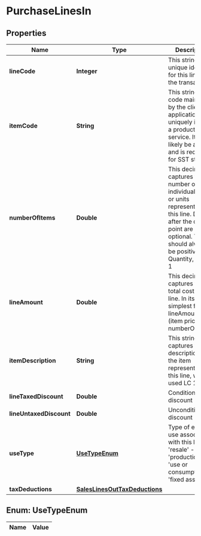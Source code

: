 
# PurchaseLinesIn

## Properties
Name | Type | Description | Notes
------------ | ------------- | ------------- | -------------
**lineCode** | **Integer** | This string is a unique identifier for this line in the transaction |  [optional]
**itemCode** | **String** | This string is a code maintained by the client application to uniquely identify a product or service. It will likely be a SKU and is required for SST states. | 
**numberOfItems** | **Double** | This decimal captures the number of individual items or units represented by this line. Digits after the decimal point are optional. This should always be positive. Quantity, default 1 |  [optional]
**lineAmount** | **Double** | This decimal captures the total cost of this line. In its simplest form lineAmount &#x3D; (item price * numberOfItems). |  [optional]
**itemDescription** | **String** | This string captures the description of the item represented by this line, will be used LC 116 |  [optional]
**lineTaxedDiscount** | **Double** | Conditional discount |  [optional]
**lineUntaxedDiscount** | **Double** | Unconditional discount |  [optional]
**useType** | [**UseTypeEnum**](#UseTypeEnum) | Type of entity use associated with this line - &#39;resale&#39; - &#39;production&#39; - &#39;use or consumption&#39; - &#39;fixed assets&#39;  |  [optional]
**taxDeductions** | [**SalesLinesOutTaxDeductions**](SalesLinesOutTaxDeductions.md) |  |  [optional]


<a name="UseTypeEnum"></a>
## Enum: UseTypeEnum
Name | Value
---- | -----




